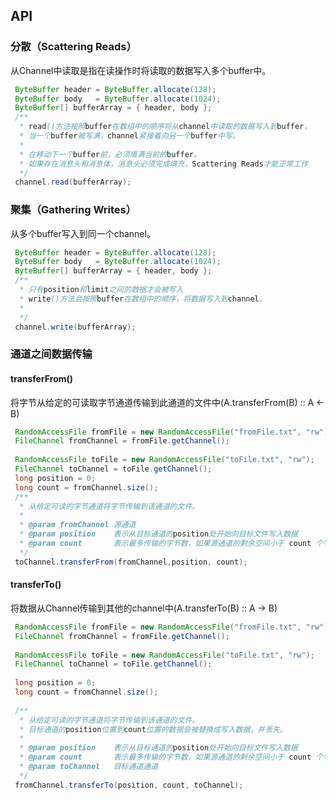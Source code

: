 ## API

### 分散（Scattering Reads）
从Channel中读取是指在读操作时将读取的数据写入多个buffer中。
   
   ```java
    ByteBuffer header = ByteBuffer.allocate(128);
    ByteBuffer body   = ByteBuffer.allocate(1024);
    ByteBuffer[] bufferArray = { header, body };
    /**
     * read()方法按照buffer在数组中的顺序将从channel中读取的数据写入到buffer，
     * 当一个buffer被写满，channel紧接着向另一个buffer中写。
     * 
     * 在移动下一个buffer前，必须填满当前的buffer。
     * 如果存在消息头和消息体，消息头必须完成填充，Scattering Reads才能正常工作
     */
    channel.read(bufferArray);
   ```

### 聚集（Gathering Writes）
从多个buffer写入到同一个channel。

   ```java
    ByteBuffer header = ByteBuffer.allocate(128);
    ByteBuffer body   = ByteBuffer.allocate(1024);
    ByteBuffer[] bufferArray = { header, body };
    /**
     * 只有position和limit之间的数据才会被写入
     * write()方法会按照buffer在数组中的顺序，将数据写入到channel。
     * 
     */
    channel.write(bufferArray);
   ```
 
### 通道之间数据传输
 
#### transferFrom()
将字节从给定的可读取字节通道传输到此通道的文件中(A.transferFrom(B) :: A <- B)

   ```java
    RandomAccessFile fromFile = new RandomAccessFile("fromFile.txt", "rw");
    FileChannel fromChannel = fromFile.getChannel();
    
    RandomAccessFile toFile = new RandomAccessFile("toFile.txt", "rw");
    FileChannel toChannel = toFile.getChannel();
    long position = 0;
    long count = fromChannel.size();
    /**
     * 从给定可读的字节通道将字节传输到该通道的文件。
     *            
     * @param fromChannel 源通道
     * @param position    表示从目标通道的position处开始向目标文件写入数据
     * @param count       表示最多传输的字节数，如果源通道的剩余空间小于 count 个字节，则所传输的字节数要小于该字节数。
     */
    toChannel.transferFrom(fromChannel,position, count);
   ```

#### transferTo()
将数据从Channel传输到其他的channel中(A.transferTo(B) :: A -> B)
   
   ```java
    RandomAccessFile fromFile = new RandomAccessFile("fromFile.txt", "rw");
    FileChannel fromChannel = fromFile.getChannel();
    
    RandomAccessFile toFile = new RandomAccessFile("toFile.txt", "rw");
    FileChannel toChannel = toFile.getChannel();
    
    long position = 0;
    long count = fromChannel.size();
    
    /**
     * 从给定可读的字节通道将字节传输到该通道的文件。
     * 目标通道的position位置到count位置的数据会被替换成写入数据，并丢失。
     *            
     * @param position    表示从目标通道的position处开始向目标文件写入数据
     * @param count       表示最多传输的字节数，如果源通道的剩余空间小于 count 个字节，则所传输的字节数要小于该字节数。
     * @param toChannel   目标通道通道
     */
    fromChannel.transferTo(position, count, toChannel);
   ```